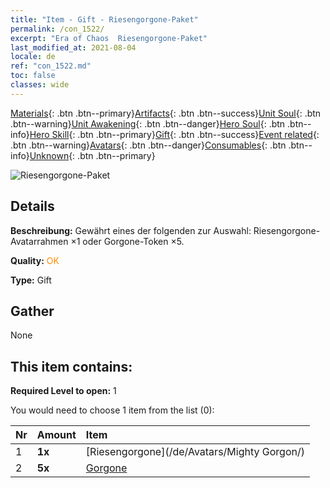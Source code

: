 ```yaml
---
title: "Item - Gift - Riesengorgone-Paket"
permalink: /con_1522/
excerpt: "Era of Chaos  Riesengorgone-Paket"
last_modified_at: 2021-08-04
locale: de
ref: "con_1522.md"
toc: false
classes: wide
---
```

 [Materials](/ItemsDE/){: .btn .btn--primary}[Artifacts](/ItemsDE/Artifacts/){: .btn .btn--success}[Unit Soul](/ItemsDE/UnitSoul/){: .btn .btn--warning}[Unit Awakening](/ItemsDE/UnitAwakening/){: .btn .btn--danger}[Hero Soul](/ItemsDE/HeroSoul/){: .btn .btn--info}[Hero Skill](/ItemsDE/HeroSkill/){: .btn .btn--primary}[Gift](/ItemsDE/Gift/){: .btn .btn--success}[Event related](/ItemsDE/Events/){: .btn .btn--warning}[Avatars](/ItemsDE/Avatars/){: .btn .btn--danger}[Consumables](/ItemsDE/Consumables/){: .btn .btn--info}[Unknown](/ItemsDE/Unknown/){: .btn .btn--primary}

 ![Riesengorgone-Paket](/images/t/i_907136.png)

## Details
 **Beschreibung:** Gewährt eines der folgenden zur Auswahl: Riesengorgone-Avatarrahmen ×1 oder Gorgone-Token ×5.

 **Quality:** <span style="color: #FF8C00">OK</span>

 **Type:** Gift

## Gather

  None

## This item contains:

 **Required Level to open:** 1

 You would need to choose 1 item from the list (0):

  | Nr | Amount |     Item    |
  |:---|:-------|:------------|
  | 1 |  **1x** | [Riesengorgone](/de/Avatars/Mighty Gorgon/) |  | 
  | 2 |  **5x** | [Gorgone](/ItemsDE/unt_257/) |  | 
